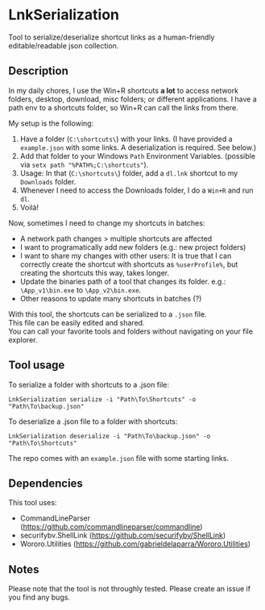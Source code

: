 # LnkSerialization

Tool to serialize/deserialize shortcut links as a human-friendly editable/readable json collection.

## Description

In my daily chores, I use the Win+R shortcuts **a lot** to access network folders, desktop, download, misc folders; or different applications.
I have a path env to a shortcuts folder, so Win+R can call the links from there.

My setup is the following:

1. Have a folder (`C:\shortcuts\`) with your links. (I have provided a `example.json` with some links. A deserialization is required. See below.)
2. Add that folder to your Windows `Path` Environment Variables. (possible via `setx path "%PATH%;C:\shortcuts"`).
3. Usage: In that (`C:\shortcuts\`) folder, add a `dl.lnk` shortcut to my `Downloads` folder.
4. Whenever I need to access the Downloads folder, I do a `Win+R` and run `dl`.
5. Voilà!

Now, sometimes I need to change my shortcuts in batches:

- A network path changes > multiple shortcuts are affected
- I want to programatically add new folders (e.g.: new project folders)
- I want to share my changes with other users: It is true that I can correctly create the shortcut with shortcuts as `%userProfile%`, but creating the shortcuts this way, takes longer.
- Update the binaries path of a tool that changes its folder. e.g.: `\App_v1\bin.exe` to `\App_v2\bin.exe`.
- Other reasons to update many shortcuts in batches (?)

With this tool, the shortcuts can be serialized to a `.json` file.\
This file can be easily edited and shared.\
You can call your favorite tools and folders without navigating on your file explorer.

## Tool usage

To serialize a folder with shortcuts to a .json file:

```
LnkSerialization serialize -i "Path\To\Shortcuts" -o "Path\To\backup.json"
```

To deserialize a .json file to a folder with shortcuts:

```
LnkSerialization deserialize -i "Path\To\backup.json" -o "Path\To\Shortcuts"
```

The repo comes with an `example.json` file with some starting links.

## Dependencies

This tool uses:

- CommandLineParser (https://github.com/commandlineparser/commandline)
- securifybv.ShellLink (https://github.com/securifybv/ShellLink)
- Wororo.Utilities (https://github.com/gabrieldelaparra/Wororo.Utilities)

## Notes

Please note that the tool is not throughly tested.
Please create an issue if you find any bugs.
